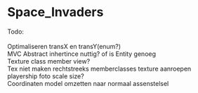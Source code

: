 # Space_Invaders
Todo:<br /><br />
Optimaliseren transX en transY(enum?)<br />
MVC Abstract inhertince nuttig? of is Entity genoeg<br />
Texture class member view?<br />
Tex niet maken rechtstreeks memberclasses texture aanroepen<br />
playership foto scale size?<br />
Coordinaten model omzetten naar normaal assenstelsel
